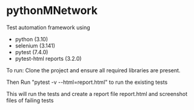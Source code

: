 # pythonMNetwork

Test automation framework using 
- python (3.10)
- selenium (3.141)
- pytest (7.4.0)
- pytest-html reports (3.2.0)

To run:
Clone the project and ensure all required libraries are present. 

Then Run "pytest -v --html=report.html" to run the existing tests

This will run the tests and create a report file report.html and screenshot files of failing tests
